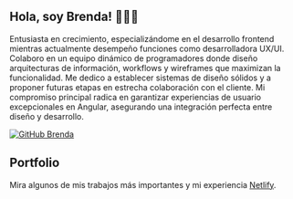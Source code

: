 <h2>Hola, soy Brenda! 👨🏻‍💻</h2>
<p>Entusiasta en crecimiento, especializándome en el desarrollo frontend mientras actualmente desempeño funciones como desarrolladora UX/UI. Colaboro en un equipo dinámico de programadores donde diseño arquitecturas de información, workflows y wireframes que maximizan la funcionalidad. Me dedico a establecer sistemas de diseño sólidos y a proponer futuras etapas en estrecha colaboración con el cliente. Mi compromiso principal radica en garantizar experiencias de usuario excepcionales en Angular, asegurando una integración perfecta entre diseño y desarrollo.</p>

[![GitHub Brenda](https://img.shields.io/github/followers/brendasutara?label=follow&style=social)](https://github.com/brendasutara)

## Portfolio

Mira algunos de mis trabajos más importantes y mi experiencia [Netlify](https://portfolio-brenda-sutara.netlify.app/).

<!--
**brendasutara/brendasutara** is a ✨ _special_ ✨ repository because its `README.md` (this file) appears on your GitHub profile.

Here are some ideas to get you started:

- 🔭 I’m currently working on ...
- 🌱 I’m currently learning ...
- 👯 I’m looking to collaborate on ...
- 🤔 I’m looking for help with ...
- 💬 Ask me about ...
- 📫 How to reach me: ...
- 😄 Pronouns: ...
- ⚡ Fun fact: ...
-->
